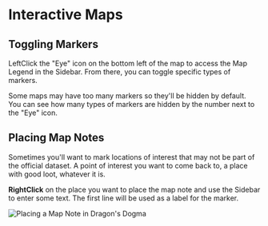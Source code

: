 # Interactive Maps

## Toggling Markers

LeftClick the "Eye" icon on the bottom left of the map to access the Map Legend in the Sidebar. From there, you can toggle specific types of markers.

Some maps may have too many markers so they'll be hidden by default. You can see how many types of markers are hidden by the number next to the "Eye" icon.

## Placing Map Notes

Sometimes you'll want to mark locations of interest that may not be part of the official dataset. A point of interest you want to come back to, a place with good loot, whatever it is.

**RightClick** on the place you want to place the map note and use the Sidebar to enter some text. The first line will be used as a label for the marker.

![Placing a Map Note in Dragon&apos;s Dogma](.gitbook/assets/peek-2020-10-19-02-08-map-notes.gif)

